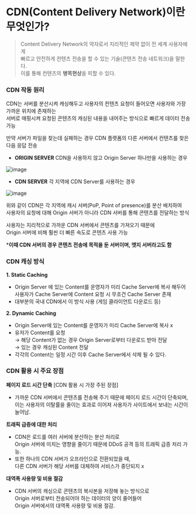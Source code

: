 # CDN(Content Delivery Network)이란 무엇인가?
> Content Delivery Network의 약자로서 지리적인 제약 없이 전 세계 사용자에게  
> 빠르고 안전하게 컨텐츠 전송을 할 수 있는 기술(콘텐츠 전송 네트워크)을 말한다.  
> 이를 통해 컨텐츠의 **병목현상**을 피할 수 있다.


### CDN 작동 원리
CDN는 서버를 분산시켜 캐싱해두고 사용자의 컨텐츠 요청이 들어오면 사용자와 가장 가까운 위치에 존재하는  
서버로 매핑시켜 요청된 콘텐츠의 캐싱된 내용을 내어주는 방식으로 빠르게 데이터 전송 가능  

만약 서버가 파일을 찾는데 실패하는 경우 CDN 플랫폼의 다른 서버에서 컨텐츠를 찾은다음 응답 전송

- **ORIGIN SERVER** CDN을 사용하지 않고 Origin Server 하나만을 사용하는 경우

![image](https://github.com/user-attachments/assets/4951a79c-a1de-44c0-8c6d-979c2822d451)

- **CDN SERVER** 각 지역에 CDN Server를 사용하는 경우

![image](https://github.com/user-attachments/assets/646f78b0-eae1-4280-8188-9e56cc2b8827)

위와 같이 CDN은 각 지역에 캐시 서버(PoP, Point of presence)를 분산 배치하여  
사용자의 요청에 대해 Origin 서버가 아니라 CDN 서버를 통해 콘텐츠를 전달하는 방식

사용자는 지리적으로 가까운 CDN 서버에서 콘텐츠를 가져오기 때문에  
Origin 서버에 비해 훨씬 더 빠른 속도로 콘텐츠 사용 가능

***이때 CDN 서버의 경우 콘텐츠 전송에 목적을 둔 서버이며, 엣지 서버라고도 함**

### CDN 캐싱 방식
**1. Static Caching**
- Origin Server 에 있는 Content를 운영자가 미리 Cache Server에 복사 해두어  
  사용자가 Cache Server에 Content 요청 시 무조건 Cache Server 존재  
- 대부분의 국내 CDN에서 이 방식 사용 (게임 클라이언트 다운로드 등)

**2. Dynamic Caching**
- Origin Server에 있는 Content를 운영자가 미리 Cache Server에 복사 x  
- 유저가 Content를 요청  
  → 해당 Content가 없는 경우 Origin Server로부터 다운로드 받아 전달  
  → 있는 경우 캐싱된 Content 전달  
- 각각의 Content는 일정 시간 이후 Cache Server에서 삭제 될 수 있다.


### CDN 활용 시 주요 장점
**페이지 로드 시간 단축** [CDN 활용 시 가장 주된 장점]   
- 가까운 CDN 서버에서 콘텐츠를 전송해 주기 때문에 페이지 로드 시간이 단축되며,  
  이는 사용자의 이탈률을 줄이는 효과로 이어져 사용자가 사이트에서 보내는 시간이 늘어남.

**트래픽 급증에 대한 처리**  
- CDN은 로드를 여러 서버에 분산하는 분산 처리로  
  Origin 서버에 미치는 영향을 줄이기 때문에 DDoS 공격 등의 트래픽 급증 처리 가능.  
- 또한 하나의 CDN 서버가 오프라인으로 전환되었을 때,  
  다른 CDN 서버가 해당 서버를 대체하여 서비스가 중단되지 x  

**대역폭 사용량 및 비용 절감**  
- CDN 서버의 캐싱으로 콘텐츠의 복사본을 저장해 놓는 방식으로    
  Origin 서버로부터 전송되어야 하는 데이터의 양이 줄어들어  
  Origin 서버에서의 대역폭 사용량 및 비용 절감.
